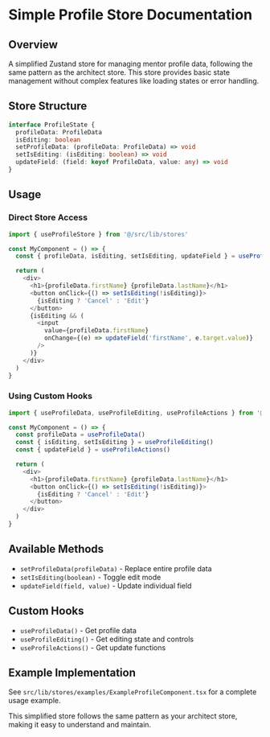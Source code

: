 # Simple Profile Store Documentation

## Overview

A simplified Zustand store for managing mentor profile data, following the same
pattern as the architect store. This store provides basic state management
without complex features like loading states or error handling.

## Store Structure

```typescript
interface ProfileState {
  profileData: ProfileData
  isEditing: boolean
  setProfileData: (profileData: ProfileData) => void
  setIsEditing: (isEditing: boolean) => void
  updateField: (field: keyof ProfileData, value: any) => void
}
```

## Usage

### Direct Store Access

```typescript
import { useProfileStore } from '@/src/lib/stores'

const MyComponent = () => {
  const { profileData, isEditing, setIsEditing, updateField } = useProfileStore()

  return (
    <div>
      <h1>{profileData.firstName} {profileData.lastName}</h1>
      <button onClick={() => setIsEditing(!isEditing)}>
        {isEditing ? 'Cancel' : 'Edit'}
      </button>
      {isEditing && (
        <input
          value={profileData.firstName}
          onChange={(e) => updateField('firstName', e.target.value)}
        />
      )}
    </div>
  )
}
```

### Using Custom Hooks

```typescript
import { useProfileData, useProfileEditing, useProfileActions } from '@/src/lib/stores'

const MyComponent = () => {
  const profileData = useProfileData()
  const { isEditing, setIsEditing } = useProfileEditing()
  const { updateField } = useProfileActions()

  return (
    <div>
      <h1>{profileData.firstName} {profileData.lastName}</h1>
      <button onClick={() => setIsEditing(!isEditing)}>
        {isEditing ? 'Cancel' : 'Edit'}
      </button>
    </div>
  )
}
```

## Available Methods

- `setProfileData(profileData)` - Replace entire profile data
- `setIsEditing(boolean)` - Toggle edit mode
- `updateField(field, value)` - Update individual field

## Custom Hooks

- `useProfileData()` - Get profile data
- `useProfileEditing()` - Get editing state and controls
- `useProfileActions()` - Get update functions

## Example Implementation

See `src/lib/stores/examples/ExampleProfileComponent.tsx` for a complete usage
example.

This simplified store follows the same pattern as your architect store, making
it easy to understand and maintain.
